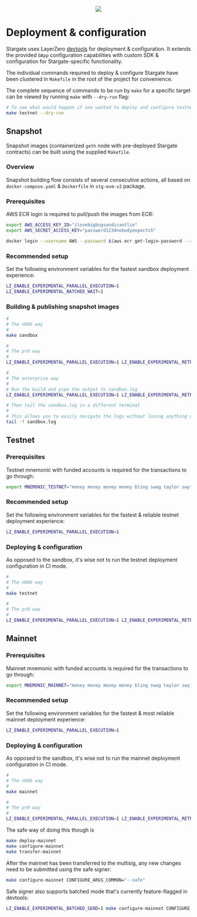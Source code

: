 <p align="center">
  <a href="https://stargate.finance">
    <img src="https://stargate.finance/media/images/og-image.jpg"/>
  </a>
</p>

# Deployment & configuration

Stargate uses LayerZero [devtools](https://github.com/LayerZero-Labs/devtools) for deployment & configuration. It extends the provided `OApp` configuration capabilities with custom SDK & configuration for Stargate-specific functionality.

The individual commands required to deploy & configure Stargate have been clustered in `Makefile` in the root of the project for convenience.

The complete sequence of commands to be run by `make` for a specific target can be viewed by running `make` with `--dry-run` flag:

```bash
# To see what would happen if one wanted to deploy and configure testnet
make testnet --dry-run
```

## Snapshot

Snapshot images (containerized `geth` node with pre-deployed Stargate contracts) can be built using the supplied `Makefile`.

### Overview

Snapshot building flow consists of several consecutive actions, all based on `docker-compose.yaml` & `Dockerfile` in `stg-evm-v2` package.

### Prerequisites

AWS ECR login is required to pull/push the images from ECR:

```bash
export AWS_ACCESS_KEY_ID="ilovebigbugsandicantlie"
export AWS_SECRET_ACCESS_KEY="password1234nobodyexpects5"

docker login --username AWS --password $(aws ecr get-login-password --region us-east-1) 438003944538.dkr.ecr.us-east-1.amazonaws.com
```

### Recommended setup

Set the following environment variables for the fastest sandbox deployment experience:

```bash
LZ_ENABLE_EXPERIMENTAL_PARALLEL_EXECUTION=1
LZ_ENABLE_EXPERIMENTAL_BATCHED_WAIT=1
```

### Building & publishing snapshot images

```bash
#
# The n00b way
#
make sandbox

#
# The pr0 way
#
LZ_ENABLE_EXPERIMENTAL_PARALLEL_EXECUTION=1 LZ_ENABLE_EXPERIMENTAL_RETRY=1 LZ_ENABLE_EXPERIMENTAL_BATCHED_WAIT=1 make sandbox DEPLOY_ARGS_COMMON=--ci CONFIGURE_ARGS_COMMON=--ci

#
# The enterprise way
#
# Run the build and pipe the output to sandbox.log
LZ_ENABLE_EXPERIMENTAL_PARALLEL_EXECUTION=1 LZ_ENABLE_EXPERIMENTAL_RETRY=1 LZ_ENABLE_EXPERIMENTAL_BATCHED_WAIT=1 make sandbox DEPLOY_ARGS_COMMON=--ci CONFIGURE_ARGS_COMMON=--ci > sandbox.log

# Then tail the sandbox.log in a different terminal
#
# This allows you to easily navigate the logs without losing anything due to e.g. terminal size limit
tail -f sandbox.log
```

## Testnet

### Prerequisites

Testnet mnemonic with funded accounts is required for the transactions to go through:

```bash
export MNEMONIC_TESTNET="money money money money bling swag taylor swyft 50 cent london drugs"
```

### Recommended setup

Set the following environment variables for the fastest & reliable testnet deployment experience:

```bash
LZ_ENABLE_EXPERIMENTAL_PARALLEL_EXECUTION=1
```

### Deploying & configuration

As opposed to the sandbox, it's wise not to run the testnet deployment configuration in CI mode.

```bash
#
# The n00b way
#
make testnet

#
# The pr0 way
#
LZ_ENABLE_EXPERIMENTAL_PARALLEL_EXECUTION=1 LZ_ENABLE_EXPERIMENTAL_RETRY=1 make testnet DEPLOY_ARGS_COMMON=--ci
```

## Mainnet

### Prerequisites

Mainnet mnemonic with funded accounts is required for the transactions to go through:

```bash
export MNEMONIC_MAINNET="money money money money bling swag taylor swyft 50 cent london drugs"
```

### Recommended setup

Set the following environment variables for the fastest & most reliable mainnet deployment experience:

```bash
LZ_ENABLE_EXPERIMENTAL_PARALLEL_EXECUTION=1
```

### Deploying & configuration

As opposed to the sandbox, it's wise not to run the mainnet deployment configuration in CI mode.

```bash
#
# The n00b way
#
make mainnet

#
# The pr0 way
#
LZ_ENABLE_EXPERIMENTAL_PARALLEL_EXECUTION=1 LZ_ENABLE_EXPERIMENTAL_RETRY=1 make mainnet
```

The safe way of doing this though is

```bash
make deploy-mainnet
make configure-mainnet
make transfer-mainnet
```

After the mainnet has been transferred to the multisig, any new changes need to be submitted using the safe signer:

```bash
make configure-mainnet CONFIGURE_ARGS_COMMON="--safe"
```

Safe signer also supports batched mode that's currently feature-flagged in devtools:

```bash
LZ_ENABLE_EXPERIMENTAL_BATCHED_SEND=1 make configure-mainnet CONFIGURE_ARGS_COMMON="--safe"
```
